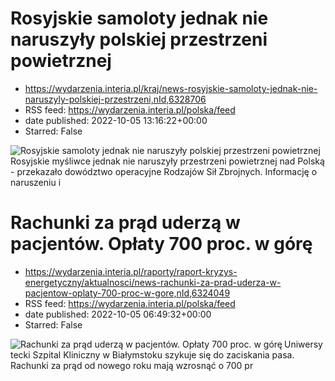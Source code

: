 # Rosyjskie samoloty jednak nie naruszyły polskiej przestrzeni powietrznej
 - https://wydarzenia.interia.pl/kraj/news-rosyjskie-samoloty-jednak-nie-naruszyly-polskiej-przestrzeni,nId,6328706
 - RSS feed: https://wydarzenia.interia.pl/polska/feed
 - date published: 2022-10-05 13:16:22+00:00
 - Starred: False

<p><a href="https://wydarzenia.interia.pl/kraj/news-rosyjskie-samoloty-jednak-nie-naruszyly-polskiej-przestrzeni,nId,6328706"><img align="left" alt="Rosyjskie samoloty jednak nie naruszyły polskiej przestrzeni powietrznej" src="https://i.iplsc.com/rosyjskie-samoloty-jednak-nie-naruszyly-polskiej-przestrzeni/000G5UORC5QA60JP-C321.jpg" /></a>Rosyjskie myśliwce jednak nie naruszyły przestrzeni powietrznej nad Polską - przekazało dowództwo operacyjne Rodzajów Sił Zbrojnych. Informację o naruszeniu i

# Rachunki za prąd uderzą w pacjentów. Opłaty 700 proc. w górę
 - https://wydarzenia.interia.pl/raporty/raport-kryzys-energetyczny/aktualnosci/news-rachunki-za-prad-uderza-w-pacjentow-oplaty-700-proc-w-gore,nId,6324049
 - RSS feed: https://wydarzenia.interia.pl/polska/feed
 - date published: 2022-10-05 06:49:32+00:00
 - Starred: False

<p><a href="https://wydarzenia.interia.pl/raporty/raport-kryzys-energetyczny/aktualnosci/news-rachunki-za-prad-uderza-w-pacjentow-oplaty-700-proc-w-gore,nId,6324049"><img align="left" alt="Rachunki za prąd uderzą w pacjentów. Opłaty 700 proc. w górę" src="https://i.iplsc.com/rachunki-za-prad-uderza-w-pacjentow-oplaty-700-proc-w-gore/000E12XRM7558SB6-C321.jpg" /></a>Uniwersytecki Szpital Kliniczny w Białymstoku szykuje się do zaciskania pasa. Rachunki za prąd od nowego roku mają wzrosnąć o 700 pr
